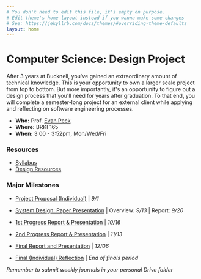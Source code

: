 ```yaml
---
# You don't need to edit this file, it's empty on purpose.
# Edit theme's home layout instead if you wanna make some changes
# See: https://jekyllrb.com/docs/themes/#overriding-theme-defaults
layout: home
---
```


# Computer Science: Design Project
After 3 years at Bucknell, you've gained an extraordinary amount of technical knowledge. This is your opportunity to own a larger scale project from top to bottom. But more importantly, it's an opportunity to figure out a design process that you'll need for years after graduation. To that end, you will complete a semester-long project for an external client while applying and reflecting on software engineering processes.  

- **Who:** Prof. [Evan Peck](http://www.eg.bucknell.edu/~emp017/)
- **Where:** BRKI 165
- **When:** 3:00 - 3:52pm, Mon/Wed/Fri

### Resources
- [Syllabus](docs/syllabus.html)
- [Design Resources](http://eg.bucknell.edu/~emp017/hci/docs/resources.html)

<!-- - List of External Project Proposals (_TBA_)

- [Team Formation Research Form](https://goo.gl/forms/IIc5Pp8znSGb5ifH3) \| _8/28_ -->

### Major Milestones

- [Project Proposal (Individual)](docs/individual.html) \| _9/1_
- [System Design: Paper Presentation](docs/system.html) \| Overview: _9/13_ \| Report: _9/20_
- [1st Progress Report & Presentation](docs/progress.html) \| _10/16_
- [2nd Progress Report & Presentation](docs/progress.html) \| _11/13_
- [Final Report and Presentation](docs/final.html) \| _12/06_

- [Final (Individual) Reflection](docs/reflection.html) \| _End of finals period_

_Remember to submit weekly journals in your personal Drive folder_
